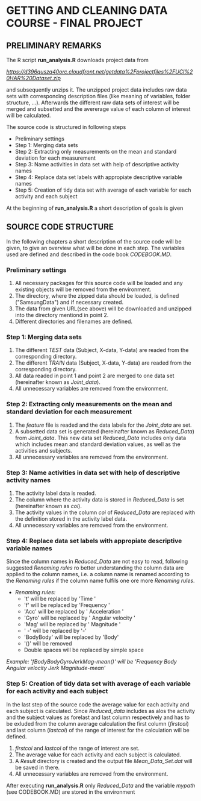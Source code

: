 # GETTING AND CLEANING DATA COURSE - FINAL PROJECT

## PRELIMINARY REMARKS
The R script **run_analysis.R** downloads project data from

*https://d396qusza40orc.cloudfront.net/getdata%2Fprojectfiles%2FUCI%20HAR%20Dataset.zip*

and subsequently unzips it. The unzipped project data includes raw data sets with corresponding description files (like meaning of variables, folder structure, ...). Afterwards the different raw data sets of interest will be merged and subsetted and the avererage value of each column of interest will be calculated.

The source code is structured in following steps

* Preliminary settings
* Step 1: Merging data sets
* Step 2: Extracting only measurements on the mean and standard deviation for each measurement
* Step 3: Name activities in data set with help of descriptive activity names
* Step 4: Replace data set labels with appropiate descriptive variable names
* Step 5: Creation of tidy data set with average of each variable for each activity and each subject

At the beginning of **run_analysis.R** a short description of goals is given

## SOURCE CODE STRUCTURE

In the following chapters a short description of the source code will be given, to give an overview what will be done in each step. The variables used are defined and described in the code book *CODEBOOK.MD*. 

### Preliminary settings

1. All necessary packages for this source code will be loaded and any existing objects will be removed from the environment.
2. The directory, where the zipped data should be loaded, is defined ("SamsungData") and if necessary created.
3. The data from given URL(see above) will be downloaded and unzipped into the directory mentiond in point 2.
4. Different directories and filenames are defined.

### Step 1: Merging data sets

1. The different *TEST* data (Subject, X-data, Y-data) are readed from the corresponding directory.
2. The different *TRAIN* data (Subject, X-data, Y-data) are readed from the corresponding directory.
3. All data readed in point 1 and point 2 are merged to one data set (hereinafter known as *Joint_data*).
4. All unnecessary variables are removed from the environment.

### Step 2: Extracting only measurements on the mean and standard deviation for each measurement

1. The *feature* file is readed and the data labels for the *Joint_data* are set.
2. A subsetted data set is generated (hereinafter known as *Reduced_Data*) from *Joint_data*. This new data set *Reduced_Data* includes only data which includes mean and standard deviation values, as well as the activities and subjects.
3. All unnecessary variables are removed from the environment.

### Step 3: Name activities in data set with help of descriptive activity names

1. The activity label data is readed.
2. The column where the activity data is stored in *Reduced_Data* is set (hereinafter known as *coi*).
3. The activity values in the column *coi* of *Reduced_Data* are replaced with the definition stored in the activity label data.
4. All unnecessary variables are removed from the environment.

### Step 4: Replace data set labels with appropiate descriptive variable names
Since the column names in *Reduced_Data* are not easy to read, following suggested *Renaming rules* ro better understanding the column data are applied to the column names, i.e. a column name is renamed according to the *Renaming rules* if the column name fulfils one ore more *Renaming rules*.

* *Renaming rules:* 
  + 't' will be replaced by 'Time '
  + 'f' will be replaced by 'Frequency '
  + 'Acc' will be replaced by ' Acceleration ' 
  + 'Gyro' will be replaced by ' Angular velocity '
  + 'Mag' will be replaced by ' Magnitude '
  + ' -' will be replaced by '-'
  + 'BodyBody' will be replaced by 'Body'
  + '()' will be removed
  + Double spaces will be replaced by simple space

*Example:
'fBodyBodyGyroJerkMag-mean()' will be 'Frequency Body Angular velocity Jerk Magnitude-mean'*

### Step 5: Creation of tidy data set with average of each variable for each activity and each subject
In the last step of the source code the average value for each activity and each subject is calculated. Since *Reduced_data* includes as alos the activity and the subject values as forelast and last column respectively and has to be exluded from the column average calculation the first column (*firstcoi*) and last column (*lastcoi*) of the range of interest for the calculation will be defined.

1. *firstcoi* and *lastcoi* of the range of interest are set.
2. The average value for each activity and each subject is calculated.
3. A *Result* directory is created and the output file *Mean_Data_Set.dat* will be saved in there.
4. All unnecessary variables are removed from the environment.

After executing **run_analysis.R** only *Reduced_Data* and the variable *mypath* (see CODEBOOK.MD) are stored in the environment
